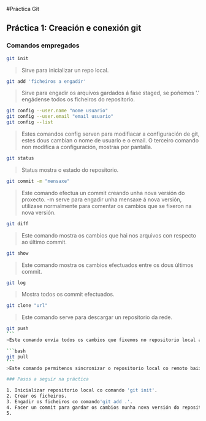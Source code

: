 #Práctica Git

## Práctica 1: Creación e conexión git

### Comandos empregados

``` bash
git init
```
>Sirve para inicializar un repo local.

```bash
git add 'ficheiros a engadir'
```
>Sirve para engadir os arquivos gardados á fase staged, se poñemos '.' engádense todos os ficheiros do repositorio.

```bash
git config --user.name "nome usuario"
git config --user.email "email usuario"
git config --list
```
>Estes comandos config serven para modifiacar a configuración de git, estes dous cambian o nome de usuario e o email.
>O terceiro comando non modifica a configuración, mostraa por pantalla.

```bash
git status
```
>Status mostra o estado do repositorio.

```bash
git commit -m "mensaxe"
```
>Este comando efectua un commit creando unha nova versión do proxecto. -m serve para engadir unha mensaxe á nova versión,
>utilizase normalmente para comentar os cambios que se fixeron na nova versión.

```bash
git diff
```
>Este comando mostra os cambios que hai nos arquivos con respecto ao último commit.

```bash
git show
```
>Este comando mostra os cambios efectuados entre os dous últimos commit.

```bash
git log
```
>Mostra todos os commit efectuados.

```bash
git clone "url"
```
>Este comando serve para descargar un repositorio da rede.

````bash
git push
```
>Este comando envía todos os cambios que fixemos no repositorio local ao repositorio remoto.

```bash
git pull
```
>Este comando permitenos sincronizar o repositorio local co remoto baixando os cambios do remoto.

### Pasos a seguir na práctica

1. Inicializar repositorio local co comando 'git init'.
2. Crear os ficheiros.
3. Engadir os ficheiros co comando'git add .'.
4. Facer un commit para gardar os cambios nunha nova versión do repositorio.
5. 
